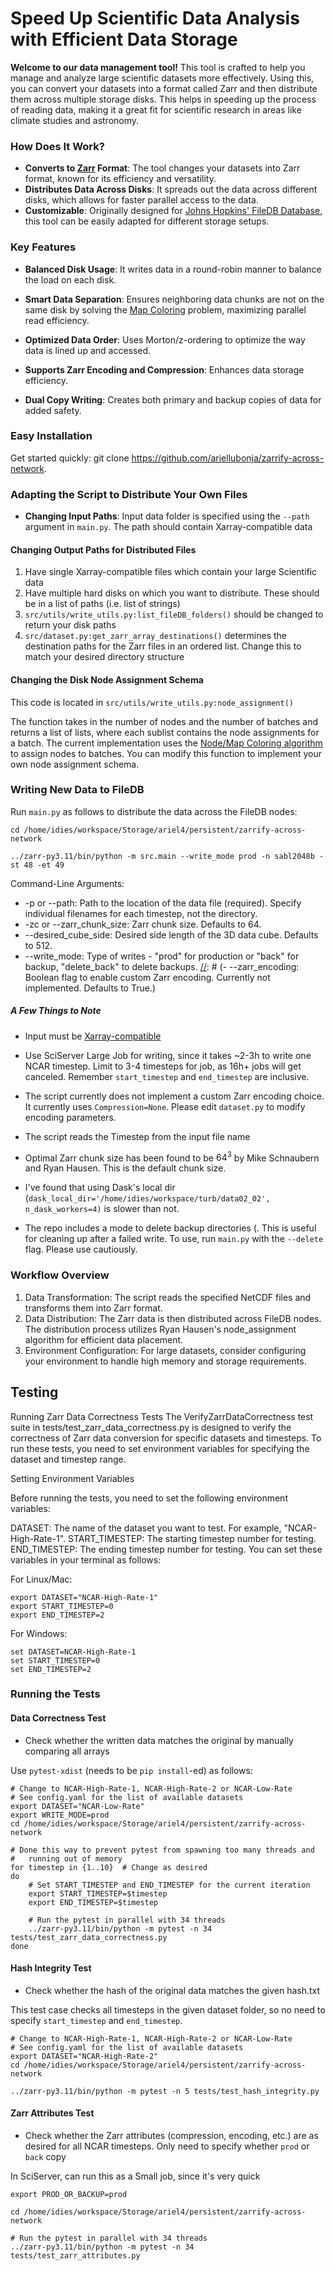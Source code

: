 # Speed Up Scientific Data Analysis with Efficient Data Storage

**Welcome to our data management tool!** This tool is crafted to help you manage and analyze large scientific datasets more effectively. Using this, you can convert your datasets into a format called Zarr and then distribute them across multiple storage disks. This helps in speeding up the process of reading data, making it a great fit for scientific research in areas like climate studies and astronomy.

### How Does It Work?
- **Converts to [Zarr](https://zarr.readthedocs.io/en/stable/) Format**: The tool changes your datasets into Zarr format, known for its efficiency and versatility.
- **Distributes Data Across Disks**: It spreads out the data across different disks, which allows for faster parallel access to the data.
- **Customizable**: Originally designed for [Johns Hopkins' FileDB Database](https://turbulence.pha.jhu.edu), this tool can be easily adapted for different storage setups.

### Key Features
- **Balanced Disk Usage**: It writes data in a round-robin manner to balance the load on each disk.
- **Smart Data Separation**: Ensures neighboring data chunks are not on the same disk by solving the [Map Coloring](https://en.wikipedia.org/wiki/Four_color_theorem) problem, maximizing parallel read efficiency.
- **Optimized Data Order**: Uses Morton/z-ordering to optimize the way data is lined up and accessed.
- **Supports Zarr Encoding and Compression**: Enhances data storage efficiency.

- **Dual Copy Writing**: Creates both primary and backup copies of data for added safety.


### Easy Installation
Get started quickly: git clone https://github.com/ariellubonja/zarrify-across-network.

### Adapting the Script to Distribute Your Own Files

- **Changing Input Paths**: Input data folder is specified using the `--path` argument in `main.py`. The path should contain Xarray-compatible data

#### Changing Output Paths for Distributed Files

1. Have single Xarray-compatible files which contain your large Scientific data
1. Have multiple hard disks on which you want to distribute. These should be in a list of paths (i.e. list of strings)
2. `src/utils/write_utils.py:list_fileDB_folders()` should be changed to return your disk paths
3. `src/dataset.py:get_zarr_array_destinations()` determines the destination paths for the Zarr files in an ordered list. Change this to match your desired directory structure

#### Changing the Disk Node Assignment Schema

This code is located in `src/utils/write_utils.py:node_assignment()`

The function takes in the number of nodes and the number of batches and returns a list of lists, where each sublist contains the node assignments for a batch. The current implementation uses the [Node/Map Coloring algorithm](https://en.wikipedia.org/wiki/Graph_coloring#Node_coloring) to assign nodes to batches. You can modify this function to implement your own node assignment schema.


### Writing New Data to FileDB

Run `main.py` as follows to distribute the data across the FileDB nodes:


```
cd /home/idies/workspace/Storage/ariel4/persistent/zarrify-across-network

../zarr-py3.11/bin/python -m src.main --write_mode prod -n sabl2048b -st 48 -et 49
```


Command-Line Arguments:


[//]: # (- --timestep: The timestep number for the NCAR data &#40;required&#41;.)
- -p or --path: Path to the location of the data file (required). Specify individual filenames for each timestep, not the directory.
- -zc or --zarr_chunk_size: Zarr chunk size. Defaults to 64.
- --desired_cube_side: Desired side length of the 3D data cube. Defaults to 512.
- --write_mode: Type of writes - "prod" for production or "back" for backup, "delete_back" to delete backups.
[//]: # (- --zarr_encoding: Boolean flag to enable custom Zarr encoding. Currently not implemented. Defaults to True.)

##### A Few Things to Note

- Input must be [Xarray-compatible](https://docs.xarray.dev/en/stable/generated/xarray.Dataset.html)

- Use SciServer Large Job for writing, since it takes ~2-3h to write one 
NCAR timestep. Limit to 3-4 timesteps for job, as 16h+ jobs will get canceled.
Remember `start_timestep` and `end_timestep` are inclusive.

- The script currently does not implement a custom Zarr encoding choice. It currently uses `Compression=None`. Please edit `dataset.py` to modify encoding parameters.

- The script reads the Timestep from the input file name 

- Optimal Zarr chunk size has been found to be $64^3$ by Mike Schnaubern and Ryan Hausen. This is the default chunk size.

- I've found that using Dask's local dir (`dask_local_dir='/home/idies/workspace/turb/data02_02', n_dask_workers=4)` is slower than not.

- The repo includes a mode to delete backup directories (. This is useful for cleaning up after a failed write. To use, run `main.py` with the `--delete` flag. Please use cautiously.

[//]: # (### Customizing Destination Layout and Assignment Schema)


[//]: # (If you need to adapt the destination layout for Zarr files or change the node assignment schema in this repository, you can do so by editing specific functions within `utils/write_utils.py`. Below are guidelines on where and how to make these changes:)


### Workflow Overview

1. Data Transformation: The script reads the specified NetCDF files and transforms them into Zarr format.
2. Data Distribution: The Zarr data is then distributed across FileDB nodes. The distribution process utilizes Ryan Hausen's node_assignment algorithm for efficient data placement.
3. Environment Configuration: For large datasets, consider configuring your environment to handle high memory and storage requirements.

## Testing

Running Zarr Data Correctness Tests
The VerifyZarrDataCorrectness test suite in tests/test_zarr_data_correctness.py is designed to verify the correctness of Zarr data conversion for specific datasets and timesteps. To run these tests, you need to set environment variables for specifying the dataset and timestep range.

Setting Environment Variables

Before running the tests, you need to set the following environment variables:

DATASET: The name of the dataset you want to test. For example, "NCAR-High-Rate-1".
START_TIMESTEP: The starting timestep number for testing.
END_TIMESTEP: The ending timestep number for testing.
You can set these variables in your terminal as follows:

For Linux/Mac:
```
export DATASET="NCAR-High-Rate-1"
export START_TIMESTEP=0
export END_TIMESTEP=2
```

For Windows:
```
set DATASET=NCAR-High-Rate-1
set START_TIMESTEP=0
set END_TIMESTEP=2
```
### Running the Tests

#### Data Correctness Test

- Check whether the written data matches the original by manually 
comparing all arrays

Use `pytest-xdist` (needs to be `pip install`-ed) as follows:

```
# Change to NCAR-High-Rate-1, NCAR-High-Rate-2 or NCAR-Low-Rate
# See config.yaml for the list of available datasets
export DATASET="NCAR-Low-Rate"
export WRITE_MODE=prod
cd /home/idies/workspace/Storage/ariel4/persistent/zarrify-across-network

# Done this way to prevent pytest from spawning too many threads and 
#   running out of memory 
for timestep in {1..10}  # Change as desired
do
    # Set START_TIMESTEP and END_TIMESTEP for the current iteration
    export START_TIMESTEP=$timestep
    export END_TIMESTEP=$timestep

    # Run the pytest in parallel with 34 threads
    ../zarr-py3.11/bin/python -m pytest -n 34 tests/test_zarr_data_correctness.py
done
```

#### Hash Integrity Test

- Check whether the hash of the original data matches the given hash.txt

This test case checks all timesteps in the given dataset folder, so no 
need to specify `start_timestep` and `end_timestep`.

```
# Change to NCAR-High-Rate-1, NCAR-High-Rate-2 or NCAR-Low-Rate
# See config.yaml for the list of available datasets
export DATASET="NCAR-High-Rate-2"
cd /home/idies/workspace/Storage/ariel4/persistent/zarrify-across-network

../zarr-py3.11/bin/python -m pytest -n 5 tests/test_hash_integrity.py
```


#### Zarr Attributes Test

- Check whether the Zarr attributes (compression, encoding, etc.) are as desired
for all NCAR timesteps. Only need to specify whether `prod` or `back` copy

In SciServer, can run this as a Small job, since it's very quick

```
export PROD_OR_BACKUP=prod

cd /home/idies/workspace/Storage/ariel4/persistent/zarrify-across-network

# Run the pytest in parallel with 34 threads
../zarr-py3.11/bin/python -m pytest -n 34 tests/test_zarr_attributes.py
```